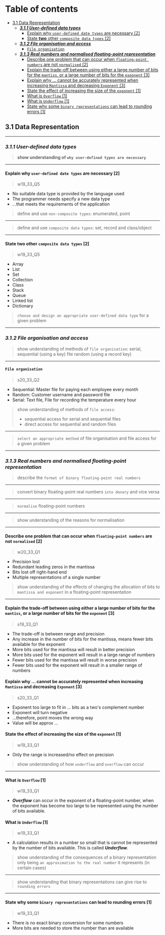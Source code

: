# Table of contents

- [3.1 Data Representation](#31-data-representation)
  - [***3.1.1 User-defined data types***](#311-user-defined-data-types)
    - [Explain why `user-defined date types` are necessary \[2\]](#explain-why-user-defined-date-types-are-necessary-2)
    - [State **two** other `composite data types` \[2\]](#state-two-other-composite-data-types-2)
  - [***3.1.2 File organisation and access***](#312-file-organisation-and-access)
    - [`File organisation`](#file-organisation)
  - [***3.1.3 Real numbers and normalised floating-point representation***](#313-real-numbers-and-normalised-floating-point-representation)
    - [Describe one problem that can occur when `floating-point numbers` are not `normalised` \[2\]](#describe-one-problem-that-can-occur-when-floating-point-numbers-are-not-normalised-2)
    - [Explain the trade-off between using either a large number of bits for the `mantiss`, or a large number of bits for the `exponent` \[3\]](#explain-the-trade-off-between-using-either-a-large-number-of-bits-for-the-mantiss-or-a-large-number-of-bits-for-the-exponent-3)
    - [Explain why ... cannot be accurately represented when increasing `Mantissa` and decreasing `Exponent` \[3\]](#explain-why--cannot-be-accurately-represented-when-increasing-mantissa-and-decreasing-exponent-3)
    - [State the effect of increasing the size of the `exponent` \[1\]](#state-the-effect-of-increasing-the-size-of-the-exponent-1)
    - [What is `Overflow` \[1\]](#what-is-overflow-1)
    - [What is `Underflow` \[1\]](#what-is-underflow-1)
    - [State why some `binary representations` can lead to rounding errors \[1\]](#state-why-some-binary-representations-can-lead-to-rounding-errors-1)

## 3.1 Data Representation
------------------------

### ***3.1.1 User-defined data types***

> **show understanding of `why user-defined types are necessary`**
---

#### Explain why `user-defined date types` are necessary \[2\]
> w19_33_Q5

- No suitable data type is provided by the language used
- The programmer needs specify a new data type
- ...that meets the requirements of the application

> define and use `non-composite types`: enumerated, point
---

> define and use `composite data types`: set, record and class/object
---

#### State **two** other `composite data types` \[2\]
> w19_33_Q5

- Array
- List
- Set
- Collection
- Class
- Stack
- Queue
- Linked list
- Dictionary

> `choose and design an appropriate user-defined data type` for a given problem
---

### ***3.1.2 File organisation and access***

> show understanding of methods of `file organisation`: serial, sequential (using a key) file random (using a record key)
---

#### `File organisation`
> s20_33_Q2

- Sequential: Master file for paying each employee every month
- Random: Customer username and password file
- Serial: Text file, File for recording the temperature every hour

> show understanding of methods of `file access`:
> - sequential access for serial and sequential files
> - direct access for sequential and random files
---

> `select an appropriate method` of file organisation and file access for a given problem
---

### ***3.1.3 Real numbers and normalised floating-point representation***

> describe the `format of binary floating-point real numbers`
---

> convert binary floating-point real numbers `into denary` and vice versa
---

> `normalise` floating-point numbers
---

> show understanding of the reasons for normalisation
---

#### Describe one problem that can occur when `floating-point numbers` are not `normalised` \[2\]
> w20_33_Q1

- Precision lost
- Redundant leading zeros in the mantissa
- Bits lost off right-hand end
- Multiple representations of a single number

> show understanding of the effects of changing the allocation of bits to `mantissa and exponent` in a floating-point representation
---

#### Explain the trade-off between using either a large number of bits for the `mantiss`, or a large number of bits for the `exponent` \[3\]
> s19_33_Q1

- The trade-off is between range and precision
- Any increase in the number of bits for the mantissa, means fewer bits available for the exponent
- More bits used for the mantissa will result in better precision
- More bits used for the exponent will result in a large range of numbers
- Fewer bits used for the mantissa will result in worse precision
- Fewer bits used for the exponent will result in a smaller range of numbers

#### Explain why ... cannot be accurately represented when increasing `Mantissa` and decreasing `Exponent` \[3\]
> s20_33_Q1

- Exponent too large to fit in ... bits as a two's complement number
- Exponent will turn negative
- ...therefore, point moves the wrong way
- Value will be approx ...

#### State the effect of increasing the size of the `exponent` \[1\]
> w19_33_Q1

- Only the range is increased/no effect on precision

> show understanding of how `underflow` and `overflow` can occur
---

#### What is `Overflow` \[1\]
> w19_33_Q1

- ***Overflow*** can occur in the exponent of a floating-point number, when the exponent has become too large to be represented using the number of bits available.

#### What is `Underflow` \[1\]
> w19_33_Q1

- A calculation results in a number so small that is cannot be represented by the number of bits available. This is called ***Underflow***.

> show understanding of the consequences of a binary representation only being `an approximation
to the real number` it represents (in certain cases)
---

> show understanding that binary representations can give rise to `rounding errors`
---
#### State why some `binary representations` can lead to rounding errors \[1\]
> w19_33_Q1

- There is no exact binary conversion for some numbers
- More bits are needed to store the number than are available